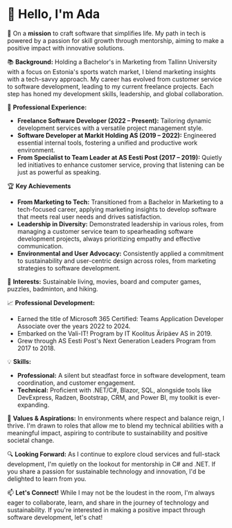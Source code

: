 # 👋 Hello, I'm Ada

🌱 On a **mission** to craft software that simplifies life. My path in tech is powered by a passion for skill growth through mentorship, aiming to make a positive impact with innovative solutions.


📚 **Background:**
Holding a Bachelor's in Marketing from Tallinn University with a focus on Estonia's sports watch market, I blend marketing insights with a tech-savvy approach. My career has evolved from customer service to software development, leading to my current freelance projects. Each step has honed my development skills, leadership, and global collaboration.

💼 **Professional Experience:**
- **Freelance Software Developer (2022 – Present):** Tailoring dynamic development services with a versatile project management style.
- **Software Developer at Markit Holding AS (2019 – 2022):** Engineered essential internal tools, fostering a unified and productive work environment.
- **From Specialist to Team Leader at AS Eesti Post (2017 – 2019):** Quietly led initiatives to enhance customer service, proving that listening can be just as powerful as speaking.


🏆 **Key Achievements**
- **From Marketing to Tech:** Transitioned from a Bachelor in Marketing to a tech-focused career, applying marketing insights to develop software that meets real user needs and drives satisfaction.
- **Leadership in Diversity:** Demonstrated leadership in various roles, from managing a customer service team to spearheading software development projects, always prioritizing empathy and effective communication.
- **Environmental and User Advocacy:** Consistently applied a commitment to sustainability and user-centric design across roles, from marketing strategies to software development.

🎲 **Interests:**
Sustainable living, movies, board and computer games, puzzles, badminton, and hiking.

📈 **Professional Development:**
- Earned the title of Microsoft 365 Certified: Teams Application Developer Associate over the years 2022 to 2024.
- Embarked on the Vali-IT! Program by IT Koolitus Äripäev AS in 2019.
- Grew through AS Eesti Post's Next Generation Leaders Program from 2017 to 2018.

💡 **Skills:**
- **Professional:** A silent but steadfast force in software development, team coordination, and customer engagement.
- **Technical:** Proficient with .NET/C#, Blazor, SQL, alongside tools like DevExpress, Radzen, Bootstrap, CRM, and Power BI, my toolkit is ever-expanding.

🌿 **Values & Aspirations:**
In environments where respect and balance reign, I thrive. I'm drawn to roles that allow me to blend my technical abilities with a meaningful impact, aspiring to contribute to sustainability and positive societal change.

🔍 **Looking Forward:**
As I continue to explore cloud services and full-stack development, I'm quietly on the lookout for mentorship in C# and .NET. If you share a passion for sustainable technology and innovation, I'd be delighted to learn from you.

📫 **Let's Connect!**
While I may not be the loudest in the room, I'm always eager to collaborate, learn, and share in the journey of technology and sustainability. If you're interested in making a positive impact through software development, let's chat!
<!-- 🌟 Hi! 🌟

I'm Ada, a passionate technology professional with background in C#, .NET, and Azure, driven by the pursuit of continuous learning and the desire to make a positive impact through technology. With a foundation in marketing and customer support, I bring a unique perspective to tech, focusing on user-centric solutions and engaging digital experiences.

🚀 **My Journey:**
Embarking on a dynamic path, I've transitioned from mastering customer support to embracing the challenges of backend development. My journey is fueled by a commitment to excellence, innovation, and balance - striving to blend technical prowess with meaningful contributions to our world.

💡 **What I Do:**
- 🌐 Develop robust, scalable web applications using Blazor and .NET.
- 📊 Manage and manipulate data with SQL, ensuring insights drive decision-making.
- 🌱 Advocate for sustainability in tech, integrating eco-friendly practices into development.
- 👥 Lead and mentor, sharing knowledge to uplift fellow tech enthusiasts. 

🌿 **Values & Aspirations:**
I thrive in environments that champion respect, balance, and innovation. Aspiring to roles that fuse technical expertise with leadership, I aim to contribute to projects that prioritize environmental sustainability and social impact.


🔍 **Looking Forward:**
I'm on a quest to deepen my expertise in back-end front-end technologies, eyeing certifications and community engagement as avenues for growth. As part of this journey, I'm actively seeking mentorship opportunities with seasoned professionals in these areas. I believe in the power of shared knowledge and experience to accelerate learning and open new pathways. If you're passionate about technology and purpose-driven development and open to mentoring, I'd be honored to connect and learn from your insights. Join me in exploring the intersection of technology and purpose, as we navigate the evolving landscape of tech together.

📫 **Let's Connect:**
Feel free to reach out for collaborations, mentoring, or just to exchange ideas on how technology can create a brighter future for all.
-->
<!--
**eiramada/eiramada** is a ✨ _special_ ✨ repository because its `README.md` (this file) appears on your GitHub profile.

Here are some ideas to get you started:

- 🔭 I’m currently working on ...
- 🌱 I’m currently learning ...
- 👯 I’m looking to collaborate on ...
- 🤔 I’m looking for help with ...
- 💬 Ask me about ...
- 📫 How to reach me: ...
- 😄 Pronouns: ...
- ⚡ Fun fact: ...
-->
